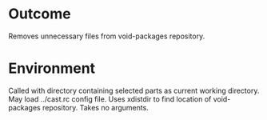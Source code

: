 # Outcome

Removes unnecessary files from void-packages repository.

# Environment

Called with directory containing selected parts as current working directory.
May load ../cast.rc config file.
Uses xdistdir to find location of void-packages repository.
Takes no arguments.
